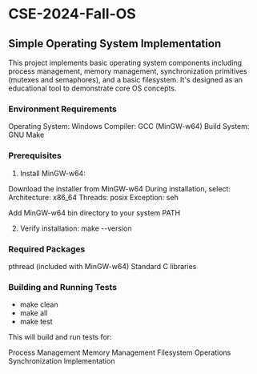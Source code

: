 # CSE-2024-Fall-OS
## Simple Operating System Implementation
This project implements basic operating system components including process management, memory management, synchronization primitives (mutexes and semaphores), and a basic filesystem. It's designed as an educational tool to demonstrate core OS concepts.
### Environment Requirements

Operating System: Windows
Compiler: GCC (MinGW-w64)
Build System: GNU Make

### Prerequisites
1. Install MinGW-w64:

Download the installer from MinGW-w64
During installation, select: 
Architecture: x86_64
Threads: posix
Exception: seh

Add MinGW-w64 bin directory to your system PATH

2. Verify installation:
make --version

### Required Packages
pthread (included with MinGW-w64)
Standard C libraries

### Building and Running Tests
- make clean
- make all
- make test

This will build and run tests for:

Process Management
Memory Management
Filesystem Operations
Synchronization Implementation
